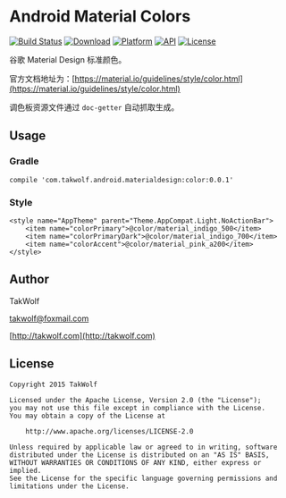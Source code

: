 # Android Material Colors #

[![Build Status](https://travis-ci.org/TakWolf/Android-Material-Colors.svg?branch=master)](https://travis-ci.org/TakWolf/Android-Material-Colors)
[![Download](https://api.bintray.com/packages/takwolf/maven/Android-Material-Colors/images/download.svg)](https://bintray.com/takwolf/maven/Android-Material-Colors/_latestVersion)
[![Platform](https://img.shields.io/badge/platform-Android-green.svg?style=flat)](https://www.android.com)
[![API](https://img.shields.io/badge/API-1%2B-brightgreen.svg?style=flat)](https://android-arsenal.com/api?level=1)
[![License](https://img.shields.io/github/license/TakWolf/Android-Material-Colors.svg?style=flat)](http://www.apache.org/licenses/LICENSE-2.0)

谷歌 Material Design 标准颜色。

官方文档地址为：[https://material.io/guidelines/style/color.html](https://material.io/guidelines/style/color.html)

调色板资源文件通过 `doc-getter` 自动抓取生成。

## Usage ##

### Gradle ###

```
compile 'com.takwolf.android.materialdesign:color:0.0.1'
```

### Style ###

```
<style name="AppTheme" parent="Theme.AppCompat.Light.NoActionBar">
    <item name="colorPrimary">@color/material_indigo_500</item>
    <item name="colorPrimaryDark">@color/material_indigo_700</item>
    <item name="colorAccent">@color/material_pink_a200</item>
</style>
```

## Author ##

TakWolf

[takwolf@foxmail.com](mailto:takwolf@foxmail.com)

[http://takwolf.com](http://takwolf.com)

## License ##

```
Copyright 2015 TakWolf

Licensed under the Apache License, Version 2.0 (the "License");
you may not use this file except in compliance with the License.
You may obtain a copy of the License at

    http://www.apache.org/licenses/LICENSE-2.0

Unless required by applicable law or agreed to in writing, software
distributed under the License is distributed on an "AS IS" BASIS,
WITHOUT WARRANTIES OR CONDITIONS OF ANY KIND, either express or implied.
See the License for the specific language governing permissions and
limitations under the License.
```
